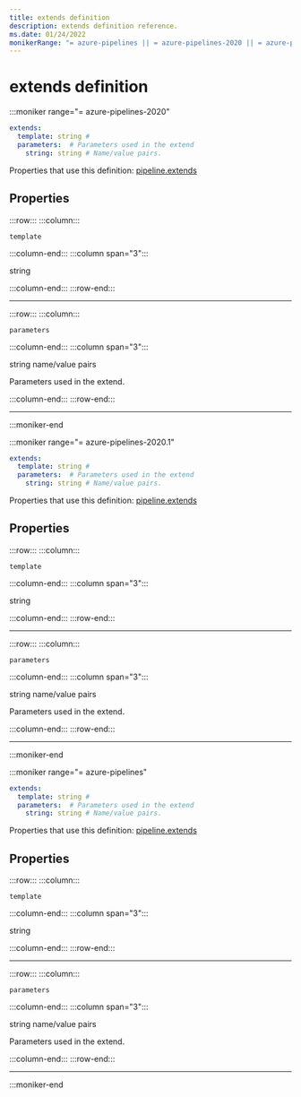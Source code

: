 ```yaml
---
title: extends definition
description: extends definition reference.
ms.date: 01/24/2022
monikerRange: "= azure-pipelines || = azure-pipelines-2020 || = azure-pipelines-2020.1"
---
```


# extends definition




:::moniker range="= azure-pipelines-2020"

<!-- :::api-definition signature="extends{template,parameters}" version="azure-pipelines-2020"::: -->

```yaml
extends:
  template: string # 
  parameters:  # Parameters used in the extend
    string: string # Name/value pairs.
```


Properties that use this definition: [pipeline.extends](pipeline.md)

## Properties


<!-- :::api-property::: -->
:::row:::
  :::column:::
   <!-- :::api-property-name::: -->
   `template`
   <!-- :::api-property-name-end::: -->
  :::column-end:::
  :::column span="3":::
<!-- :::api-property-type::: --> 
string
<!-- :::api-property-type-end::: -->  
<!-- :::api-desc type="property"::: -->
 <!-- :::api-desc-end::: -->
  :::column-end:::
:::row-end:::
<!-- :::api-property-end::: -->
___



<!-- :::api-property::: -->
:::row:::
  :::column:::
   <!-- :::api-property-name::: -->
   `parameters`
   <!-- :::api-property-name-end::: -->
  :::column-end:::
  :::column span="3":::
<!-- :::api-property-type::: --> 
string name/value pairs
<!-- :::api-property-type-end::: -->  
<!-- :::api-desc type="property"::: -->Parameters used in the extend. 
 <!-- :::api-desc-end::: -->
  :::column-end:::
:::row-end:::
<!-- :::api-property-end::: -->
___





<!-- :::api-definition-end::: -->

:::moniker-end

:::moniker range="= azure-pipelines-2020.1"

<!-- :::api-definition signature="extends{template,parameters}" version="azure-pipelines-2020.1"::: -->

```yaml
extends:
  template: string # 
  parameters:  # Parameters used in the extend
    string: string # Name/value pairs.
```


Properties that use this definition: [pipeline.extends](pipeline.md)

## Properties


<!-- :::api-property::: -->
:::row:::
  :::column:::
   <!-- :::api-property-name::: -->
   `template`
   <!-- :::api-property-name-end::: -->
  :::column-end:::
  :::column span="3":::
<!-- :::api-property-type::: --> 
string
<!-- :::api-property-type-end::: -->  
<!-- :::api-desc type="property"::: -->
 <!-- :::api-desc-end::: -->
  :::column-end:::
:::row-end:::
<!-- :::api-property-end::: -->
___



<!-- :::api-property::: -->
:::row:::
  :::column:::
   <!-- :::api-property-name::: -->
   `parameters`
   <!-- :::api-property-name-end::: -->
  :::column-end:::
  :::column span="3":::
<!-- :::api-property-type::: --> 
string name/value pairs
<!-- :::api-property-type-end::: -->  
<!-- :::api-desc type="property"::: -->Parameters used in the extend. 
 <!-- :::api-desc-end::: -->
  :::column-end:::
:::row-end:::
<!-- :::api-property-end::: -->
___





<!-- :::api-definition-end::: -->

:::moniker-end

:::moniker range="= azure-pipelines"

<!-- :::api-definition signature="extends{template,parameters}" version="azure-pipelines"::: -->

```yaml
extends:
  template: string # 
  parameters:  # Parameters used in the extend
    string: string # Name/value pairs.
```


Properties that use this definition: [pipeline.extends](pipeline.md)

## Properties


<!-- :::api-property::: -->
:::row:::
  :::column:::
   <!-- :::api-property-name::: -->
   `template`
   <!-- :::api-property-name-end::: -->
  :::column-end:::
  :::column span="3":::
<!-- :::api-property-type::: --> 
string
<!-- :::api-property-type-end::: -->  
<!-- :::api-desc type="property"::: -->
 <!-- :::api-desc-end::: -->
  :::column-end:::
:::row-end:::
<!-- :::api-property-end::: -->
___



<!-- :::api-property::: -->
:::row:::
  :::column:::
   <!-- :::api-property-name::: -->
   `parameters`
   <!-- :::api-property-name-end::: -->
  :::column-end:::
  :::column span="3":::
<!-- :::api-property-type::: --> 
string name/value pairs
<!-- :::api-property-type-end::: -->  
<!-- :::api-desc type="property"::: -->Parameters used in the extend. 
 <!-- :::api-desc-end::: -->
  :::column-end:::
:::row-end:::
<!-- :::api-property-end::: -->
___





<!-- :::api-definition-end::: -->

:::moniker-end


<!-- Remarks -->


<!-- Examples -->

<!-- See also -->
